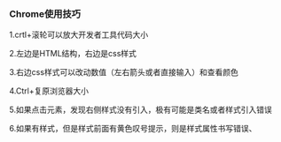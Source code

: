 ### Chrome使用技巧

1.crtl+滚轮可以放大开发者工具代码大小

2.左边是HTML结构，右边是css样式

3.右边css样式可以改动数值（左右箭头或者直接输入）和查看颜色

4.Ctrl+复原浏览器大小

5.如果点击元素，发现右侧样式没有引入，极有可能是类名或者样式引入错误

6.如果有样式，但是样式前面有黄色叹号提示，则是样式属性书写错误、